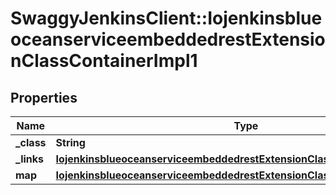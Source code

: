 # SwaggyJenkinsClient::IojenkinsblueoceanserviceembeddedrestExtensionClassContainerImpl1

## Properties
Name | Type | Description | Notes
------------ | ------------- | ------------- | -------------
**_class** | **String** |  | [optional] 
**_links** | [**IojenkinsblueoceanserviceembeddedrestExtensionClassContainerImpl1Links**](IojenkinsblueoceanserviceembeddedrestExtensionClassContainerImpl1Links.md) |  | [optional] 
**map** | [**IojenkinsblueoceanserviceembeddedrestExtensionClassContainerImpl1Map**](IojenkinsblueoceanserviceembeddedrestExtensionClassContainerImpl1Map.md) |  | [optional] 



